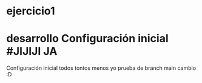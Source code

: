 # ejercicio1
desarrollo
 Configuración inicial
 #JIJIJI JA 
=======
 Configuración inicial todos tontos menos yo
 prueba de branch
main
cambio :D